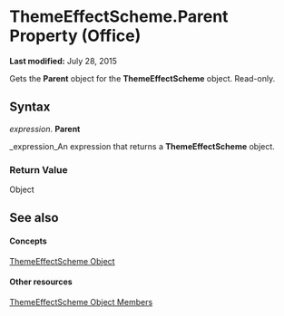 
# ThemeEffectScheme.Parent Property (Office)

 **Last modified:** July 28, 2015

Gets the  **Parent** object for the **ThemeEffectScheme** object. Read-only.

## Syntax

 _expression_. **Parent**

 _expression_An expression that returns a  **ThemeEffectScheme** object.


### Return Value

Object


## See also


#### Concepts


 [ThemeEffectScheme Object](3fad64c0-94ca-8749-0282-3ed903e2aa84.md)
#### Other resources


 [ThemeEffectScheme Object Members](4a48841c-2f51-2fe4-360b-a5d0044dba80.md)
